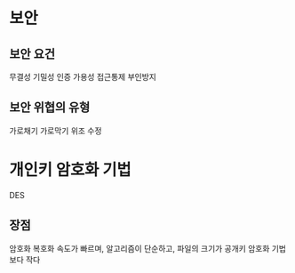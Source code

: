 # 보안

## 보안 요건
무결성
기밀성
인증
가용성
접근통제
부인방지

## 보안 위협의 유형
가로채기
가로막기
위조
수정

# 개인키 암호화 기법
DES
## 장점
암호화 복호화 속도가 빠르며, 알고리즘이 단순하고, 파일의 크기가 공개키 암호화 기법보다 작다
